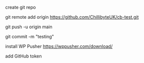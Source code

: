 create git repo

git remote add origin https://github.com/ChillibyteUK/cb-test.git

git push -u origin main

git commit -m "testing"


install WP Pusher https://wppusher.com/download/

add GitHub token

